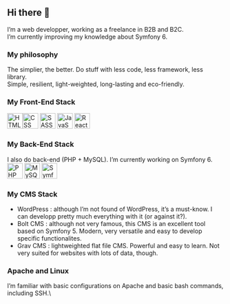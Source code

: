 ## Hi there 👋

I’m a web developper, working as a freelance in B2B and B2C.\
I’m currently improving my knowledge about Symfony 6.

### My philosophy
The simplier, the better. Do stuff with less code, less framework, less library.  
Simple, resilient, light-weighted, long-lasting and eco-friendly.

### My Front-End Stack
<img src="https://www.situp-webcreation.com/assets/img_techno/logo-html.webp" height="36" alt="HTML"><img src="https://www.situp-webcreation.com/assets/img_techno/logo-css.webp" height="36" alt="CSS">
<img src="https://www.situp-webcreation.com/assets/img_techno/logo-sass.webp" height="36" alt="SASS">
<img src="https://www.situp-webcreation.com/assets/img_techno/logo-js.webp" height="36" alt="JavaScript">
<img src="https://www.situp-webcreation.com/assets/img_techno/logo-react.webp" height="36" alt="React">

### My Back-End Stack
I also do back-end (PHP + MySQL). I’m currently working on Symfony 6.  
<img src="https://www.situp-webcreation.com/assets/img_techno/logo-php.webp" height="36" alt="PHP">
<img src="https://www.situp-webcreation.com/assets/img_techno/logo-mysql.webp" height="36" alt="MySQL">
<img src="https://www.situp-webcreation.com/assets/img_techno/symfony.webp" height="36" alt="Symfony">

### My CMS Stack
- WordPress : although I’m not found of WordPress, it’s a must-know. I can developp pretty much everything with it (or against it?).
- Bolt CMS : although not very famous, this CMS is an excellent tool based on Symfony 5. Modern, very versatile and easy to develop specific functionalites.
- Grav CMS : lightweighted flat file CMS. Powerful and easy to learn. Not very suited for websites with lots of data, though.

### Apache and Linux
I’m familiar with basic configurations on Apache and basic bash commands, including SSH.\

<!--
**Tom-Pich/Tom-Pich** is a ✨ _special_ ✨ repository because its `README.md` (this file) appears on your GitHub profile.

Here are some ideas to get you started:

- 🔭 I’m currently working on ...
- 🌱 I’m currently learning ...
- 👯 I’m looking to collaborate on ...
- 🤔 I’m looking for help with ...
- 💬 Ask me about ...
- 📫 How to reach me: ...
- 😄 Pronouns: ...
- ⚡ Fun fact: ...
-->
